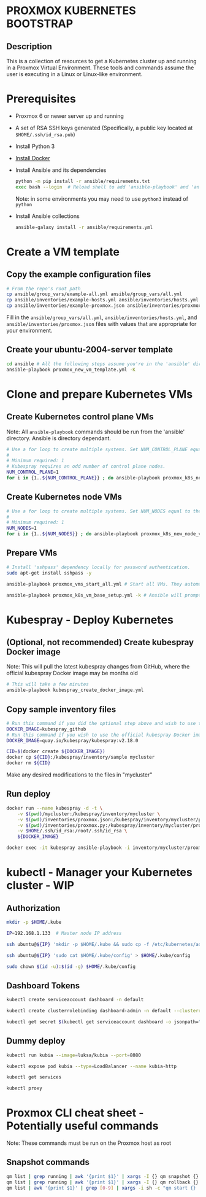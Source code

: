 # PROXMOX KUBERNETES BOOTSTRAP

## Description
This is a collection of resources to get a Kubernetes cluster up and running in a Proxmox Virtual Environment. These tools and commands assume the user is executing in a Linux or Linux-like environment.
# Prerequisites

* Proxmox 6 or newer server up and running
* A set of RSA SSH keys generated (Specifically, a public key located at `$HOME/.ssh/id_rsa.pub`)
* Install Python 3
* [Install Docker](https://github.com/docker/docker-install#usage)
* Install Ansible and its dependencies

    ```bash
    python -m pip install -r ansible/requirements.txt
    exec bash --login  # Reload shell to add 'ansible-playbook' and 'ansible-galaxy' to your path
    ```

    Note: in some environments you may need to use `python3` instead of `python`
* Install Ansible collections

    ```bash
    ansible-galaxy install -r ansible/requirements.yml
    ```

# Create a VM template

## Copy the example configuration files

```bash
# From the repo's root path
cp ansible/group_vars/example-all.yml ansible/group_vars/all.yml
cp ansible/inventories/example-hosts.yml ansible/inventories/hosts.yml
cp ansible/inventories/example-proxmox.json ansible/inventories/proxmox.json
```

Fill in the `ansible/group_vars/all.yml`, `ansible/inventories/hosts.yml`, and `ansible/inventories/proxmox.json` files with values that are appropriate for your environment.

## Create your ubuntu-2004-server template

```bash
cd ansible # All the following steps assume you're in the 'ansible' directory. Ansible is directory dependant.
ansible-playbook proxmox_new_vm_template.yml -K
```

# Clone and prepare Kubernetes VMs

## Create Kubernetes control plane VMs

Note: All `ansible-playbook` commands should be run from the 'ansible' directory. Ansible is directory dependant.

```bash
# Use a for loop to create multiple systems. Set NUM_CONTROL_PLANE equal to the number of VMs you want.
#
# Minimum required: 1
# Kubespray requires an odd number of control plane nodes.
NUM_CONTROL_PLANE=1
for i in {1..${NUM_CONTROL_PLANE}} ; do ansible-playbook proxmox_k8s_new_master_vm.yml ; done
```

## Create Kubernetes node VMs

```bash
# Use a for loop to create multiple systems. Set NUM_NODES equal to the number of VMs you want.
#
# Minimum required: 1
NUM_NODES=1
for i in {1..${NUM_NODES}} ; do ansible-playbook proxmox_k8s_new_node_vm.yml ; done
```

## Prepare VMs

```bash
# Install 'sshpass' dependency locally for password authentication.
sudo apt-get install sshpass -y

ansible-playbook proxmox_vms_start_all.yml # Start all VMs. They automatically shutdown after being cloned.

ansible-playbook proxmox_k8s_vm_base_setup.yml -k # Ansible will prompt for a password. The default password defined in the template is 'ubuntu'
```

# Kubespray - Deploy Kubernetes

## (Optional, not recommended) Create kubespray Docker image

Note: This will pull the latest kubespray changes from GitHub, where the official kubespray Docker image may be months old

```bash
# This will take a few minutes
ansible-playbook kubespray_create_docker_image.yml
```

## Copy sample inventory files

```bash
# Run this command if you did the optional step above and wish to use the latest kubespray updates (not recommended)
DOCKER_IMAGE=kubespray_github
# Run this command if you wish to use the official kubespray Docker image (recommended)
DOCKER_IMAGE=quay.io/kubespray/kubespray:v2.18.0

CID=$(docker create ${DOCKER_IMAGE})
docker cp ${CID}:/kubespray/inventory/sample mycluster
docker rm ${CID}
```

Make any desired modifications to the files in "mycluster"

## Run deploy

```bash
docker run --name kubespray -d -t \
    -v $(pwd)/mycluster:/kubespray/inventory/mycluster \
    -v $(pwd)/inventories/proxmox.json:/kubespray/inventory/mycluster/proxmox.json \
    -v $(pwd)/inventories/proxmox.py:/kubespray/inventory/mycluster/proxmox.py \
    -v $HOME/.ssh/id_rsa:/root/.ssh/id_rsa \
    ${DOCKER_IMAGE}

docker exec -it kubespray ansible-playbook -i inventory/mycluster/proxmox.py --user=ubuntu --become --become-user=root cluster.yml
```

# kubectl - Manager your Kubernetes cluster - WIP

## Authorization

```bash
mkdir -p $HOME/.kube

IP=192.168.1.133  # Master node IP address

ssh ubuntu@${IP} 'mkdir -p $HOME/.kube && sudo cp -f /etc/kubernetes/admin.conf $HOME/.kube/config'

ssh ubuntu@${IP} 'sudo cat $HOME/.kube/config' > $HOME/.kube/config

sudo chown $(id -u):$(id -g) $HOME/.kube/config
```

## Dashboard Tokens

```bash
kubectl create serviceaccount dashboard -n default

kubectl create clusterrolebinding dashboard-admin -n default --clusterrole=cluster-admin --serviceaccount=default:dashboard

kubectl get secret $(kubectl get serviceaccount dashboard -o jsonpath="{.secrets[0].name}") -o jsonpath="{.data.token}" | base64 --decode
```

## Dummy deploy

```bash
kubectl run kubia --image=luksa/kubia --port=8080

kubectl expose pod kubia --type=LoadBalancer --name kubia-http

kubectl get services

kubectl proxy
```

# Proxmox CLI cheat sheet - Potentially useful commands

Note: These commands must be run on the Proxmox host as root

## Snapshot commands

```bash
qm list | grep running | awk '{print $1}' | xargs -I {} qm snapshot {} base --vmstate true
qm list | grep running | awk '{print $1}' | xargs -I {} qm rollback {} base
qm list | awk '{print $1}' | grep [0-9] | xargs -i sh -c "qm start {} || true"
```
